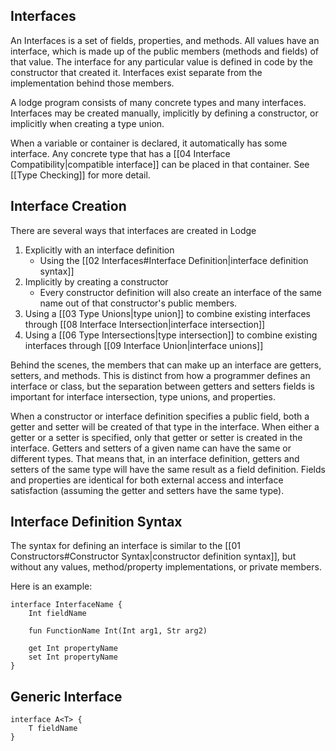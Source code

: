 ## Interfaces

An Interfaces is a set of fields, properties, and methods. All values  have an interface, which is made up of the public members (methods and fields) of that value. The interface for any particular value is defined in code by the constructor that created it. Interfaces exist separate from the implementation behind those members.

A lodge program consists of many concrete types and many interfaces. Interfaces may be created manually, implicitly by defining a constructor, or implicitly when creating a type union.

When a variable or container is declared, it automatically has some interface. Any concrete type that has a [[04 Interface Compatibility|compatible interface]] can be placed in that container. See [[Type Checking]] for more detail.
## Interface Creation

There are several ways that interfaces are created in Lodge
1. Explicitly with an interface definition
	* Using the [[02 Interfaces#Interface Definition|interface definition syntax]] 
2. Implicitly by creating a constructor
	* Every constructor definition will also create an interface of the same name out of that constructor's public members.
3. Using a [[03 Type Unions|type union]] to combine existing interfaces through [[08 Interface Intersection|interface intersection]]
4. Using a [[06 Type Intersections|type intersection]] to combine existing interfaces through [[09 Interface Union|interface unions]]


Behind the scenes, the members that can make up an interface are getters, setters, and methods. This is distinct from how a programmer defines an interface or class, but the separation between getters and setters fields is important for interface intersection, type unions, and properties.

When a constructor or interface definition specifies a public field, both a getter and setter will be created of that type in the interface. When either a getter or a setter is specified, only that getter or setter is created in the interface. Getters and setters of a given name can have the same or different types. That means that, in an interface definition, getters and setters of the same type will have the same result as a field definition. Fields and properties are identical for both external access and interface satisfaction (assuming the getter and setters have the same type). 

## Interface Definition Syntax

The syntax for defining an interface is similar to the  [[01 Constructors#Constructor Syntax|constructor definition syntax]], but without any values,  method/property implementations, or private members.

Here is an example:

``` Lodge
interface InterfaceName {
	Int fieldName

	fun FunctionName Int(Int arg1, Str arg2)

	get Int propertyName
	set Int propertyName
}

```


## Generic Interface
```
interface A<T> {
	T fieldName 
}

```